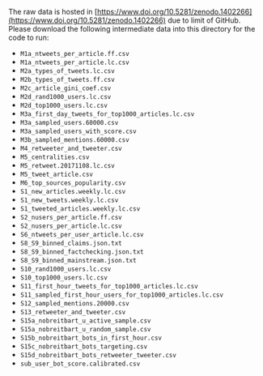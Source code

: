 The raw data is hosted in [https://www.doi.org/10.5281/zenodo.1402266](https://www.doi.org/10.5281/zenodo.1402266) due to limit of GitHub. Please download the following intermediate data into this directory for the code to run:

- `M1a_ntweets_per_article.ff.csv`
- `M1a_ntweets_per_article.lc.csv`
- `M2a_types_of_tweets.lc.csv`
- `M2b_types_of_tweets.ff.csv`
- `M2c_article_gini_coef.csv`
- `M2d_rand1000_users.lc.csv`
- `M2d_top1000_users.lc.csv`
- `M3a_first_day_tweets_for_top1000_articles.lc.csv`
- `M3a_sampled_users.60000.csv`
- `M3a_sampled_users_with_score.csv`
- `M3b_sampled_mentions.60000.csv`
- `M4_retweeter_and_tweeter.csv`
- `M5_centralities.csv`
- `M5_retweet.20171108.lc.csv`
- `M5_tweet_article.csv`
- `M6_top_sources_popularity.csv`
- `S1_new_articles.weekly.lc.csv`
- `S1_new_tweets.weekly.lc.csv`
- `S1_tweeted_articles.weekly.lc.csv`
- `S2_nusers_per_article.ff.csv`
- `S2_nusers_per_article.lc.csv`
- `S6_ntweets_per_user_article.lc.csv`
- `S8_S9_binned_claims.json.txt`
- `S8_S9_binned_factchecking.json.txt`
- `S8_S9_binned_mainstream.json.txt`
- `S10_rand1000_users.lc.csv`
- `S10_top1000_users.lc.csv`
- `S11_first_hour_tweets_for_top1000_articles.lc.csv`
- `S11_sampled_first_hour_users_for_top1000_articles.lc.csv`
- `S12_sampled_mentions.20000.csv`
- `S13_retweeter_and_tweeter.csv`
- `S15a_nobreitbart_u_active_sample.csv`
- `S15a_nobreitbart_u_random_sample.csv`
- `S15b_nobreitbart_bots_in_first_hour.csv`
- `S15c_nobreitbart_bots_targeting.csv`
- `S15d_nobreitbart_bots_retweeter_tweeter.csv`
- `sub_user_bot_score.calibrated.csv`
